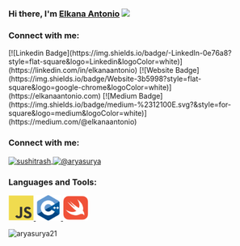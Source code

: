 ### Hi there, I'm <a href="https://elkanaantonio.com" target="_blank">Elkana Antonio</a> <img src="https://media.giphy.com/media/hvRJCLFzcasrR4ia7z/giphy.gif" width="25px">

<h3 align="left">Connect with me:</h3>
[![Linkedin Badge](https://img.shields.io/badge/-LinkedIn-0e76a8?style=flat-square&logo=Linkedin&logoColor=white)](https://linkedin.com/in/elkanaantonio)
[![Website Badge](https://img.shields.io/badge/Website-3b5998?style=flat-square&logo=google-chrome&logoColor=white)](https://elkanaantonio.com)
[![Medium Badge](https://img.shields.io/badge/medium-%2312100E.svg?&style=for-square&logo=medium&logoColor=white)](https://medium.com/@elkanaantonio)

<h3 align="left">Connect with me:</h3>
<p align="left">
  <a href="https://stackoverflow.com/users/10949514/sushitrash" target="blank">
    <img align="center" src="https://upload.wikimedia.org/wikipedia/commons/e/ef/Stack_Overflow_icon.svg" alt="sushitrash" height="60" width="60" />
  </a>
  <a href="https://medium.com/@aryasurya" target="blank">
    <img align="center" src="https://cdns.iconmonstr.com/wp-content/assets/preview/2018/240/iconmonstr-medium-1.png" alt="@aryasurya" height="50" width="50" />
  </a>
</p>

<h3 align="left">Languages and Tools:</h3>
<p align="left"> 
  <a href="https://developer.mozilla.org/en-US/docs/Web/JavaScript" target="_blank"> 
    <img src="https://raw.githubusercontent.com/devicons/devicon/master/icons/javascript/javascript-original.svg" alt="javascript" width="50" height="50"/> 
  </a> 
  <a href="https://www.w3schools.com/cpp/" target="_blank"> 
    <img src="https://raw.githubusercontent.com/devicons/devicon/master/icons/cplusplus/cplusplus-original.svg" alt="cplusplus" width="50" height="50"/> 
  </a> 
  <a href="https://developer.apple.com/swift/" target="_blank"> 
    <img src="https://raw.githubusercontent.com/devicons/devicon/master/icons/swift/swift-original.svg" alt="swift" width="50" height="50"/> 
  </a> 
</p>

<p>&nbsp;
  <img align="left" src="https://github-readme-stats.vercel.app/api?username=aryasurya21&show_icons=true&theme=radical&title_color=f5ec00&locale=en" alt="aryasurya21" />
</p>
